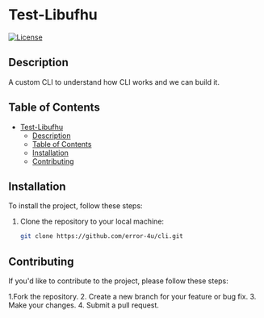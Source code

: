 
# Test-Libufhu

[![License](https://img.shields.io/badge/license-MIT-blue.svg)](https://opensource.org/licenses/MIT)

## Description

A custom CLI to understand how CLI works and we can build it.

## Table of Contents

- [Test-Libufhu](#test-libufhu)
  - [Description](#description)
  - [Table of Contents](#table-of-contents)
  - [Installation](#installation)
  - [Contributing](#contributing)

## Installation

To install the project, follow these steps:

1. Clone the repository to your local machine:

   ```bash
   git clone https://github.com/error-4u/cli.git

## Contributing

If you'd like to contribute to the project, please follow these steps:

1.Fork the repository.
2. Create a new branch for your feature or bug fix.
3. Make your changes.
4. Submit a pull request.

